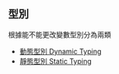 ## 型別
根據能不能更改變數型別分為兩類
- [動態型別 Dynamic Typing](動態型別%20Dynamic%20Typing.md)
- [靜態型別 Static Typing](靜態型別%20Static%20Typing.md)